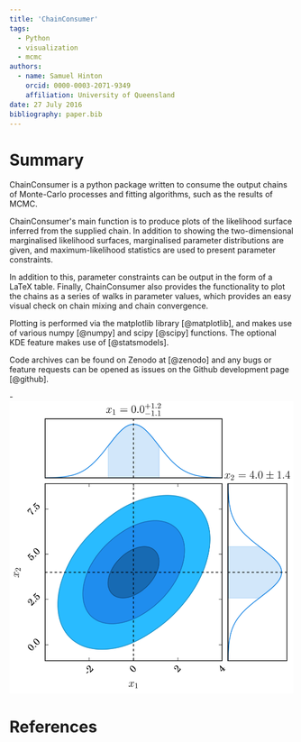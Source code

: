 ```yaml
---
title: 'ChainConsumer'
tags:
  - Python
  - visualization
  - mcmc
authors:
  - name: Samuel Hinton
    orcid: 0000-0003-2071-9349
    affiliation: University of Queensland
date: 27 July 2016
bibliography: paper.bib
---
```


# Summary

ChainConsumer is a python package written to consume the output chains
of Monte-Carlo processes and fitting algorithms, such as the results
of MCMC. 

ChainConsumer's main function is to produce plots of the likelihood 
surface inferred from the supplied chain. In addition to showing
the two-dimensional marginalised likelihood surfaces, marginalised
parameter distributions are given, and maximum-likelihood statistics
are used to present parameter constraints. 


In addition to this, parameter constraints can be output
in the form of a LaTeX table. Finally, ChainConsumer also provides 
the functionality to plot the chains as a series of walks in 
parameter values, which provides an easy visual check on chain 
mixing and chain convergence.

Plotting is performed via the matplotlib library [@matplotlib], and 
makes use of various numpy [@numpy] and scipy [@scipy] functions. The
optional KDE feature makes use of [@statsmodels].

Code archives can be found on Zenodo at [@zenodo] and any
bugs or feature requests can be opened as issues on the Github
development page [@github].

-![Likelihood surfaces and marginalised distributions created by ChainConsumer.](example.png)


# References
